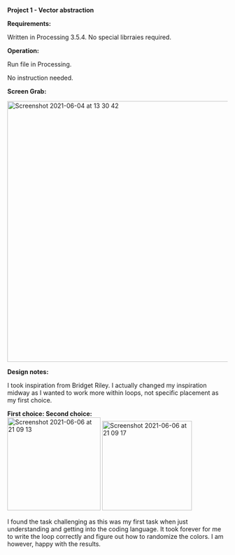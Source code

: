 **Project 1 - Vector abstraction**

**Requirements:**

Written in Processing 3.5.4. 
No special librraies required. 

**Operation:**

Run file in Processing.

No instruction needed.

**Screen Grab:**

<img width="597" alt="Screenshot 2021-06-04 at 13 30 42" src="https://user-images.githubusercontent.com/79255624/120803736-c68ffe80-c53b-11eb-982d-204043991e63.png">

**Design notes:**

I took inspiration from Bridget Riley. I actually changed my inspiration midway as I wanted to work more within loops, not specific placement as my first choice. 

**First choice:                      Second choice:**          
<img width="213" alt="Screenshot 2021-06-06 at 21 09 13" src="https://user-images.githubusercontent.com/79255624/120938614-7d8ea480-c70b-11eb-8f7d-fc0b1771573f.png"> <img width="205" alt="Screenshot 2021-06-06 at 21 09 17" src="https://user-images.githubusercontent.com/79255624/120938616-81bac200-c70b-11eb-9d63-cd85b13e7ed2.png">

I found the task challenging as this was my first task when just understanding and getting into the coding language. It took forever for me to write the loop correctly and figure out how to randomize the colors. I am however, happy with the results. 

